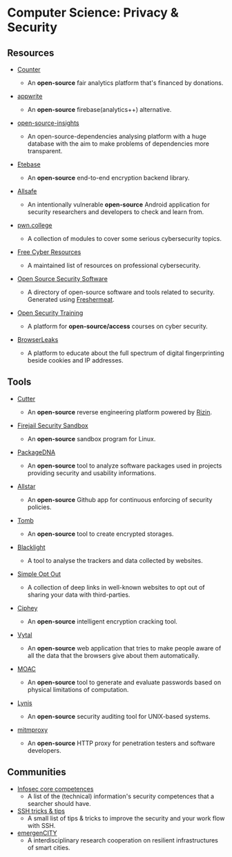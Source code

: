 # Computer Science: Privacy & Security

## Resources

* [Counter](https://counter.dev)
  
   - An **open-source** fair analytics platform that's financed by donations.

* [appwrite](https://appwrite.io)
  
   * An **open-source** firebase(analytics++) alternative.

* [open-source-insights](https://deps.dev)
  
   * An open-source-dependencies analysing platform with a huge database with the aim to make problems of dependencies more transparent.

* [Etebase](https://www.etebase.com)
  
   * An **open-source** end-to-end encryption backend library.
- [Allsafe](https://github.com/t0thkr1s/allsafe)
  
   - An intentionally vulnerable **open-source** Android application for security researchers and developers to check and learn from.

- [pwn.college](https://pwn.college)
  
   - A collection of modules to cover some serious cybersecurity topics.

- [Free Cyber Resources](https://github.com/gerryguy311/Free_CyberSecurity_Professional_Development_Resources)
  
   - A maintained list of resources on professional cybersecurity.

- [Open Source Security Software](https://open-source-security-software.net)
  
   - A directory of open-source software and tools related to security. Generated using [Freshermeat](https://sr.ht/~cedric/freshermeat).

- [Open Security Training](https://opensecuritytraining.info)
  
   - A platform for **open-source/access** courses on cyber security.

- [BrowserLeaks](https://browserleaks.com)
  
   - A platform to educate about the full spectrum of digital fingerprinting beside cookies and IP addresses.

## Tools

* [Cutter](https://cutter.re)
  
   * An **open-source** reverse engineering platform powered by [Rizin](https://rizin.re).

* [Firejail Security Sandbox](https://firejail.wordpress.com)
  
   * An **open-source** sandbox program for Linux.

* [PackageDNA](https://github.com/Telefonica/packagedna)
  
   * An **open-source** tool to analyze software packages used in projects providing security and usability informations.

* [Allstar](https://github.com/ossf/allstar)
  
   * An **open-source** Github app for continuous enforcing of security policies.

* [Tomb](https://www.dyne.org/software/tomb)
  
   * An **open-source** tool to create encrypted storages.

* [Blacklight](https://themarkup.org/blacklight)
  
   * A tool to analyse the trackers and data collected by websites.

* [Simple Opt Out](https://simpleoptout.com)
  
   * A collection of deep links in well-known websites to opt out of sharing your data with third-parties.

* [Ciphey](https://github.com/Ciphey/Ciphey)
  
   * An **open-source** intelligent encryption cracking tool.

* [Vytal](https://github.com/z0ccc/Vytal)
  
   * An **open-source** web application that tries to make people aware of all the data that the browsers give about them automatically.

* [MOAC](https://github.com/Seirdy/moac)
  
   * An **open-source** tool to generate and evaluate passwords based on physical limitations of computation.

* [Lynis](https://github.com/CISOfy/lynis)
  
   * An **open-source** security auditing tool for UNIX-based systems.

* [mitmproxy](https://github.com/mitmproxy/mitmproxy)
  
   * An **open-source** HTTP proxy for penetration testers and software developers.

## Communities

* [Infosec core competences](https://www.netmeister.org/blog/infosec-competencies.html)
   * A list of the (technical) information's security competences that a searcher should have.
* [SSH tricks & tips](https://smallstep.com/blog/ssh-tricks-and-tips)
   * A small list of tips & tricks to improve the security and your work flow with SSH.
* [emergenCITY](https://www.emergencity.de)
   * A interdisciplinary research cooperation on resilient infrastructures of smart cities.
